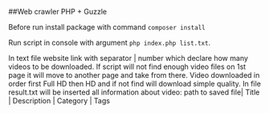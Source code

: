 ##Web crawler PHP + Guzzle

Before run install package with command `composer install` 

Run script in console with argument `php index.php list.txt`.

In text file website link with separator | number which declare how many videos to be downloaded.
If script will not find enough video files on 1st page it will move to another page and take from there.
Video downloaded in order first Full HD then HD and if not find will download simple quality.
In file result.txt will be inserted all information about video: path to saved file| Title | Description | Category | Tags

